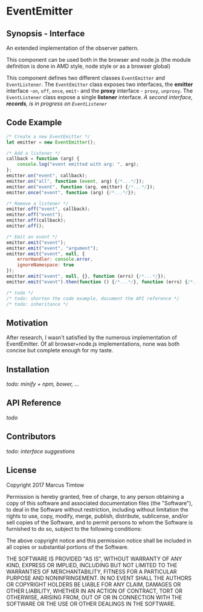 # EventEmitter


## Synopsis - Interface

An extended implementation of the observer pattern.

This component can be used both in the browser and node.js (the module definition is done in AMD style, node style or as a browser global)

This component defines two different classes `EventEmitter` and `EventListener`. The `EventEmitter` class exposes two interfaces, the **emitter** interface -`on`, `off`, `once`, `emit`- and the **proxy** interface - `proxy`, `unproxy`. 
The `EventListener` class expose a single **listener** interface. 
*A second interface, **records**, is in progress on `EventListener`*


## Code Example

```javascript
/* Create a new EventEmitter */
let emitter = new EventEmitter();

/* Add a listener */
callback = function (arg) {
    console.log("event emitted with arg: ", arg);
};
emitter.on("event", callback);
emitter.on("all", function (event, arg) {/*...*/});
emitter.on("event", function (arg, emitter) {/*...*/});
emitter.once("event", function (arg) {/*...*/});

/* Remove a listener */
emitter.off("event", callback);
emitter.off("event");
emitter.off(callback);
emitter.off();

/* Emit an event */
emitter.emit("event");
emitter.emit("event", "argument");
emitter.emit("event", null, {
    errorHandler: console.error,
    ignoreNamespace: true
});
emitter.emit("event", null, {}, function (errs) {/*...*/});
emitter.emit("event").then(function () {/*...*/}, function (errs) {/*...*/});

/* todo */
/* todo: shorten the code example, document the API reference */
/* todo: inheritance */
```

## Motivation

After research, I wasn't satisfied by the numerous implementation of EventEmitter. Of all browser+node.js implementations, none was both concise but complete enough for my taste.

## Installation

*todo: minify + npm, bower, ...*

## API Reference

*todo*


## Contributors

*todo: interface suggestions*

## License

Copyright 2017 Marcus Timtow

Permission is hereby granted, free of charge, to any person obtaining a copy of this software and associated documentation files (the "Software"), to deal in the Software without restriction, including without limitation the rights to use, copy, modify, merge, publish, distribute, sublicense, and/or sell copies of the Software, and to permit persons to whom the Software is furnished to do so, subject to the following conditions:

The above copyright notice and this permission notice shall be included in all copies or substantial portions of the Software.

THE SOFTWARE IS PROVIDED "AS IS", WITHOUT WARRANTY OF ANY KIND, EXPRESS OR IMPLIED, INCLUDING BUT NOT LIMITED TO THE WARRANTIES OF MERCHANTABILITY, FITNESS FOR A PARTICULAR PURPOSE AND NONINFRINGEMENT. IN NO EVENT SHALL THE AUTHORS OR COPYRIGHT HOLDERS BE LIABLE FOR ANY CLAIM, DAMAGES OR OTHER LIABILITY, WHETHER IN AN ACTION OF CONTRACT, TORT OR OTHERWISE, ARISING FROM, OUT OF OR IN CONNECTION WITH THE SOFTWARE OR THE USE OR OTHER DEALINGS IN THE SOFTWARE.


